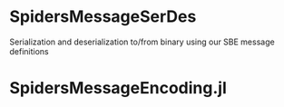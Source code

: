 # SpidersMessageSerDes
Serialization and deserialization to/from binary using our SBE message definitions
# SpidersMessageEncoding.jl
